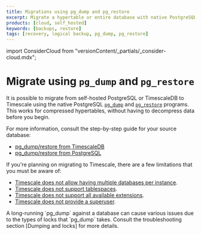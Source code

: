 ```yaml
---
title: Migrations using pg_dump and pg_restore
excerpt: Migrate a hypertable or entire database with native PostgreSQL commands
products: [cloud, self_hosted]
keywords: [backups, restore]
tags: [recovery, logical backup, pg_dump, pg_restore]
---
```


import ConsiderCloud from "versionContent/_partials/_consider-cloud.mdx";

# Migrate using `pg_dump` and `pg_restore`

It is possible to migrate from self-hosted PostgreSQL or TimescaleDB to
Timescale using the native PostgreSQL [`pg_dump`][pg_dump] and
[`pg_restore`][pg_restore] programs. This works for compressed hypertables,
without having to decompress data before you begin.

For more information, consult the step-by-step guide for your source database:

- [pg_dump/restore from TimescaleDB][from-timescaledb]
- [pg_dump/restore from PostgreSQL][from-postgres]

If you're planning on migrating to Timescale, there are a few limitations that
you must be aware of:

- [Timescale does not allow having multiple databases per instance].
- [Timescale does not support tablespaces].
- [Timescale does not support all available extensions].
- [Timescale does not provide a superuser]. 

[Timescale does not allow having multiple databases per instance]: /migrate/:currentVersion:/troubleshooting/#only-one-database-per-instance
[Timescale does not support tablespaces]: /migrate/:currentVersion:/troubleshooting/#tablespaces
[Timescale does not support all available extensions]: /migrate/:currentVersion:/troubleshooting/#extension-availability
[Timescale does not provide a superuser]: /migrate/:currentVersion:/troubleshooting/#superuser-privileges

[//]: # (TODO: more caveats?)

<Highlight type="info">
A long-running `pg_dump` against a database can cause various issues due to the
types of locks that `pg_dump` takes. Consult the troubleshooting section
[Dumping and locks] for more details.
</Highlight>

[pg_dump]: https://www.postgresql.org/docs/current/static/app-pgdump.html
[pg_restore]: https://www.postgresql.org/docs/current/static/app-pgrestore.html
[from-timescaledb]: /migrate/:currentVersion:/pg-dump-and-restore/pg-dump-restore-from-timescaledb/
[from-postgres]: /migrate/:currentVersion:/pg-dump-and-restore/pg-dump-restore-from-postgres/
[Dumping and locks]: /migrate/:currentVersion:/troubleshooting/#dumping-and-locks
